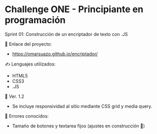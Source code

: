 # Challenge ONE - Principiante en programación
Sprint 01: Construcción de un encriptador de texto con .JS

🔗 Enlace del proyecto:
- https://omarsuazo.github.io/encriptador/

✍️ Lenguajes utilizados:
- HTML5
- CSS3
- .JS

📌 Ver. 1.2
- Se incluye responsividad al sitio mediante CSS grid y media query.

🚧 Errores conocidos:
- Tamaño de botones y textarea fijos (ajustes en construcción 🫡)
